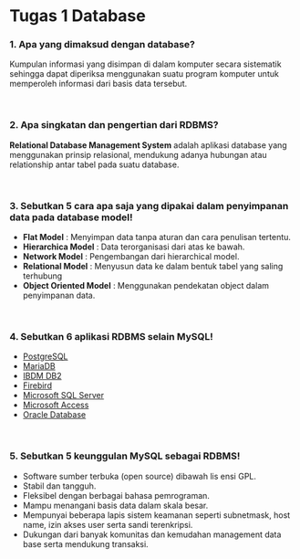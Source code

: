# Tugas 1 Database

### 1. Apa yang dimaksud dengan database?
Kumpulan informasi yang disimpan di dalam komputer secara sistematik sehingga dapat diperiksa menggunakan suatu program komputer untuk memperoleh informasi dari basis data tersebut.

<br>

### 2. Apa singkatan dan pengertian dari RDBMS?
**Relational Database Management System** adalah aplikasi database yang menggunakan prinsip relasional, mendukung adanya hubungan atau relationship antar tabel pada suatu database.

<br>

### 3. Sebutkan 5 cara apa saja yang dipakai dalam penyimpanan data pada database model!
* **Flat Model** : Menyimpan data tanpa aturan dan cara penulisan tertentu.
* **Hierarchica Model** : Data terorganisasi dari atas ke bawah.
* **Network Model** : Pengembangan dari hierarchical model.
* **Relational Model** : Menyusun data ke dalam bentuk tabel yang saling terhubung
* **Object Oriented Model** : Menggunakan pendekatan object dalam penyimpanan data.

<br>

### 4. Sebutkan 6 aplikasi RDBMS selain MySQL!
* [PostgreSQL](https://www.postgresql.org/)
* [MariaDB](https://mariadb.org/)
* [IBDM DB2](https://www.ibm.com/analytics/db2)
* [Firebird](https://firebirdsql.org/)
* [Microsoft SQL Server](https://www.microsoft.com/en-us/sql-server/sql-server-downloads)
* [Microsoft Access](https//www.microsoft.com/en/microsoft-365/access)
* [Oracle Database](https://www.oracle.com/database/)

<br>

### 5. Sebutkan 5 keunggulan MySQL sebagai RDBMS!
* Software sumber terbuka (open source) dibawah lis ensi GPL.
* Stabil dan tangguh.
* Fleksibel dengan berbagai bahasa pemrograman.
* Mampu menangani basis data dalam skala besar.
* Mempunyai beberapa lapis sistem keamanan seperti
subnetmask, host name, izin akses user serta sandi terenkripsi.
* Dukungan dari banyak komunitas dan kemudahan
management data base serta mendukung transaksi.
